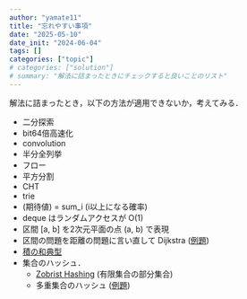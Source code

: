 ```yaml
---
author: "yamate11"
title: "忘れやすい事項"
date: "2025-05-10"
date_init: "2024-06-04"
tags: []
categories: ["topic"]
# categories: ["solution"]
# summary: "解法に詰まったときにチェックすると良いことのリスト"
---
```


解法に詰まったとき，以下の方法が適用できないか，考えてみる．

* 二分探索
* bit64倍高速化
* convolution
* 半分全列挙
* フロー
* 平方分割
* CHT
* trie
* (期待値) = sum_i (i以上になる確率)
* deque はランダムアクセスが O(1)
* 区間 [a, b] を2次元平面の点 (a, b) で表現
* 区間の問題を距離の問題に言い直して Dijkstra ([例題](https://atcoder.jp/contests/past202010-open/tasks/past202010_o))
* [積の和典型](https://yamate11.github.io/blog/posts/2025-03-30-sum-of-product/)
* 集合のハッシュ．
  * [Zobrist Hashing](https://yamate11.github.io/blog/posts/2022/02-13-zobrist-hash/) (有限集合の部分集合)
  * 多重集合のハッシュ ([例題](https://atcoder.jp/contests/abc367/tasks/abc367_f))


